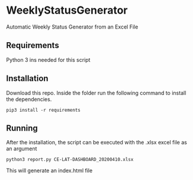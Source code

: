 # WeeklyStatusGenerator
Automatic Weekly Status Generator from an Excel File

## Requirements
Python 3 ins needed for this script

## Installation
Download this repo. Inside the folder run the following command to install the dependencies.

```
pip3 install -r requirements
```
## Running
After the installation, the script can be executed with the .xlsx excel file as an argument

```
python3 report.py CE-LAT-DASHBOARD_20200410.xlsx
```

This will generate an index.html file
